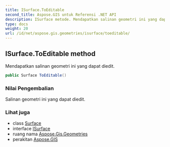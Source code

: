 ```yaml
---
title: ISurface.ToEditable
second_title: Aspose.GIS untuk Referensi .NET API
description: ISurface metode. Mendapatkan salinan geometri ini yang dapat diedit.
type: docs
weight: 20
url: /id/net/aspose.gis.geometries/isurface/toeditable/
---
```

## ISurface.ToEditable method

Mendapatkan salinan geometri ini yang dapat diedit.

```csharp
public Surface ToEditable()
```

### Nilai Pengembalian

Salinan geometri ini yang dapat diedit.

### Lihat juga

* class [Surface](../../surface/)
* interface [ISurface](../)
* ruang nama [Aspose.Gis.Geometries](../../isurface/)
* perakitan [Aspose.GIS](../../../)


